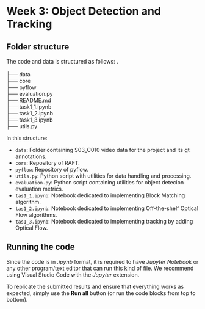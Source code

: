# Week 3: Object Detection and Tracking

## Folder structure 
The code and data is structured as follows:
   . <br>                      
   ├── data<br>
   ├── core<br>
   ├── pyflow<br>
   ├── evaluation.py<br>
   ├── README.md<br>
   ├── task1_1.ipynb<br>
   ├── task1_2.ipynb<br>
   ├── task1_3.ipynb<br>
   ├── utils.py<br>

In this structure:

* `data`: Folder containing S03_C010 video data for the project and its gt annotations.
* `core`: Repository of RAFT.
* `pyflow`: Repository of pyflow.
* `utils.py`: Python script with utilities for data handling and processing.
* `evaluation.py`: Python script containing utilities for object detecion evaluation metrics.
* `tas1_1.ipynb`: Notebook dedicated to implementing Block Matching algorithm.
* `tas1_2.ipynb`: Notebook dedicated to implementing Off-the-shelf Optical Flow algorithms.
* `tas1_3.ipynb`: Notebook dedicated to implementing tracking by adding Optical Flow.

## Running the code
Since the code is in _.ipynb_ format, it is required to have _Jupyter Notebook_ or any other program/text editor that can run this kind of file. We recommend using Visual Studio Code with the _Jupyter_ extension.

To replicate the submitted results and ensure that everything works as expected, simply use the __Run all__ button (or run the code blocks from top to bottom).

